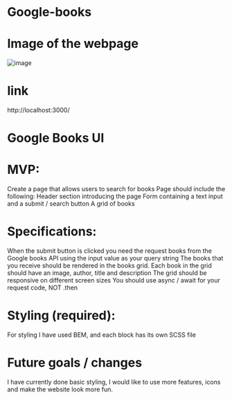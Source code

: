 # Google-books

# Image of the webpage
![image](https://user-images.githubusercontent.com/79642065/201789540-4a2770d1-c719-407f-b757-83b5981bb688.png)

# link
http://localhost:3000/

# Google Books UI
# MVP:
Create a page that allows users to search for books
Page should include the following:
Header section introducing the page
Form containing a text input and a submit / search button
A grid of books

# Specifications:
When the submit button is clicked you need the request books from the Google books API using the input value as your query string
The books that you receive should be rendered in the books grid.
Each book in the grid should have an image, author, title and description
The grid should be responsive on different screen sizes
You should use async / await for your request code, NOT .then

# Styling (required):
For styling I have used BEM, and each block has its own SCSS file

# Future goals / changes 
I have currently done basic styling, I would like to use more features, icons and make the website look more fun. 
